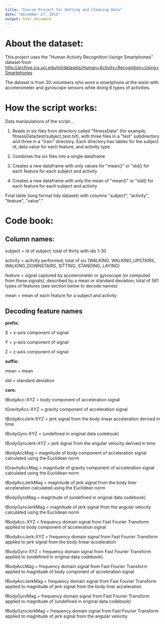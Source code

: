 ```yaml
---
title: "Course Project for Getting and Cleaning Data"
date: "December 27, 2015"
output: html_document
---
```


# About the dataset:

This project uses the "Human Activity Recognition Usingn Smartphones" dataset from http://archive.ics.uci.edu/ml/datasets/Human+Activity+Recognition+Using+Smartphones

The dataset is from 30 volunteers who wore a smartphone at the waist with accelerometer and gyroscope sensors while doing 6 types of activities.


# How the script works:

Data manipulations of the script...

1. Reads in six files from directory called "fitnessData" (for example, fitnessData/test/subject_test.txt), with three files in a "test" subdirectory and three in a "train" directory. Each directory has tables for the subject id, data value for each feature, and activity type.  

2. Combines the six files into a single dataframe

3. Creates a new dataframe with only values for "mean()" or "std() for each feature for each subject and activity

4. Creates a new dataframe with only the mean of "mean()" or "std() for each feature for each subject and activity

Final table (long format tidy dataset) with columns "subject", "activity", "feature", "value"."


# Code book:

## Column names:

subject = id of subject; total of thirty with ids 1-30

activity = acitvity performed; total of six (WALKING, WALKING_UPSTAIRS, WALKING_DOWNSTAIRS, SITTING, STANDING, LAYING)

feature = signal captured by accelerometer or gyroscope (or computed from these signals), described by a mean or standard deviation; total of 561 types of features (see section below to decode names)

mean = mean of each feature for a subject and activity

## Decoding feature names

**prefix:** 

X = x-axis component of signal

Y = y-axis component of signal

Z = z-axis component of signal

**suffix:** 

mean = mean

std = standard deviation

**core:** 

tBodyAcc-XYZ = body component of acceleration signal

tGravityAcc-XYZ = gravity component of acceleration signal

tBodyAccJerk-XYZ = jerk signal from the body linear acceleration derived in time

tBodyGyro-XYZ = (undefined in original data codebook)

tBodyGyroJerk-XYZ = jerk signal from the angular velocity derived in time

tBodyAccMag = magnitude of body component of acceleration signal calculated using the Euclidean norm

tGravityAccMag = magnitude of gravity component of acceleration signal calculated using the Euclidean norm

tBodyAccJerkMag = magnitude of jerk signal from the body liner acceleration calculated using the Euclidean norm

tBodyGyroMag = magnitude of (undefined in original data codebook)

tBodyGyroJerkMag = magnitude of jerk signal from the angular velocity calculated using the Euclidean norm

fBodyAcc-XYZ = frequency domain signal from Fast Fourier Transform applied to body component of acceleration signal

fBodyAccJerk-XYZ = frequency domain signal from Fast Fourier Transform applied to jerk signal from the body linear acceleration

fBodyGyro-XYZ = frequency domain signal from Fast Fourier Transform applied to (undefined in original data codebook)

fBodyAccMag = frequency domain signal from Fast Fourier Transform applied to magnitude of body component of acceleration signal

fBodyAccJerkMag = frequency domain signal from Fast Fourier Transform applied to magnitude of jerk signal from the body liner acceleration

fBodyGyroMag = frequency domain signal from Fast Fourier Transform applied to magnitude of (undefined in original data codebook)

fBodyGyroJerkMag = frequency domain signal from Fast Fourier Transform applied to magnitude of jerk signal from the angular velocity


